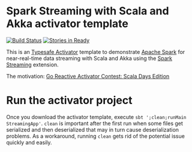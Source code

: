 Spark Streaming with Scala and Akka activator template
======================================================

[![Build Status](https://travis-ci.org/jaceklaskowski/spark-activator.svg?branch=master)](https://travis-ci.org/jaceklaskowski/spark-activator) [![Stories in Ready](https://badge.waffle.io/jaceklaskowski/spark-activator.png?label=ready&title=Ready)](https://waffle.io/jaceklaskowski/spark-activator)

This is an [Typesafe Activator](http://typesafe.com/platform/getstarted) template to demonstrate [Apache Spark](http://spark.apache.org) for near-real-time data streaming with Scala and Akka using the [Spark Streaming](http://spark.apache.org/docs/latest/streaming-programming-guide.html) extension.

The motivation: [Go Reactive Activator Contest: Scala Days Edition](http://typesafe.com/blog/go-reactive-activator-contest-scala-days-edition)

# Run the activator project

Once you download the activator template, execute `sbt ';clean;runMain StreamingApp'`. `clean` is important after the first run when some files get serialized and then deserialized that may in turn cause deserialization problems. As a workaround, running `clean` gets rid of the potential issue quickly and easily.
